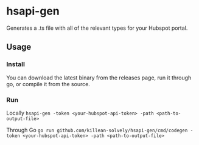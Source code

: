 # hsapi-gen

Generates a .ts file with all of the relevant types for your Hubspot portal.

## Usage

### Install

You can download the latest binary from the releases page, run it through go, or compile it from the source.

### Run

Locally
`hsapi-gen -token <your-hubspot-api-token> -path <path-to-output-file>`

Through Go
`go run github.com/killean-solvely/hsapi-gen/cmd/codegen -token <your-hubspot-api-token> -path <path-to-output-file>`

